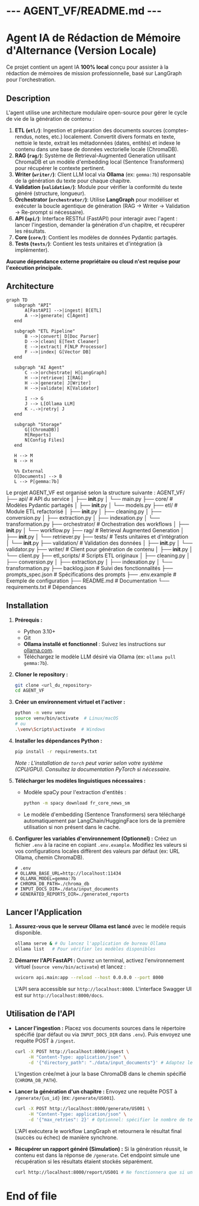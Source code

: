 # --- AGENT_VF/README.md ---

# Agent IA de Rédaction de Mémoire d'Alternance (Version Locale)

Ce projet contient un agent IA **100% local** conçu pour assister à la rédaction de mémoires de mission professionnelle, basé sur LangGraph pour l'orchestration.

## Description

L'agent utilise une architecture modulaire open-source pour gérer le cycle de vie de la génération de contenu :

1.  **ETL (`etl/`)**: Ingestion et préparation des documents sources (comptes-rendus, notes, etc.) localement. Convertit divers formats en texte, nettoie le texte, extrait les métadonnées (dates, entités) et indexe le contenu dans une base de données vectorielle locale (ChromaDB).
2.  **RAG (`rag/`)**: Système de Retrieval-Augmented Generation utilisant ChromaDB et un modèle d'embedding local (Sentence Transformers) pour récupérer le contexte pertinent.
3.  **Writer (`writer/`)**: Client LLM local via **Ollama** (ex: `gemma:7b`) responsable de la génération du texte pour chaque chapitre.
4.  **Validation (`validation/`)**: Module pour vérifier la conformité du texte généré (structure, longueur).
5.  **Orchestrator (`orchestrator/`)**: Utilise **LangGraph** pour modéliser et exécuter la boucle agentique de génération (RAG -> Writer -> Validation -> Re-prompt si nécessaire).
6.  **API (`api/`)**: Interface RESTful (FastAPI) pour interagir avec l'agent : lancer l'ingestion, demander la génération d'un chapitre, et récupérer les résultats.
7.  **Core (`core/`)**: Contient les modèles de données Pydantic partagés.
8.  **Tests (`tests/`)**: Contient les tests unitaires et d'intégration (à implémenter).

**Aucune dépendance externe propriétaire ou cloud n'est requise pour l'exécution principale.**

## Architecture
```mermaid
graph TD
   subgraph "API"
       A[FastAPI] -->|ingest| B[ETL]
       A -->|generate| C[Agent]
   end
   
   subgraph "ETL Pipeline"
       B -->|convert| D[Doc Parser]
       D -->|clean| E[Text Cleaner] 
       E -->|extract| F[NLP Processor]
       F -->|index| G[Vector DB]
   end
   
   subgraph "AI Agent"
       C -->|orchestrate| H[LangGraph]
       H -->|retrieve| I[RAG]
       H -->|generate| J[Writer]
       H -->|validate| K[Validator]
       
       I --> G
       J --> L[Ollama LLM]
       K -.->|retry| J
   end
   
   subgraph "Storage"
       G[(ChromaDB)]
       M[Reports]
       N[Config Files]
   end
   
   H --> M
   N --> H
   
   %% External
   O[Documents] --> B
   L --> P[gemma:7b]
```

Le projet AGENT_VF est organisé selon la structure suivante :
AGENT_VF/
├── api/                  # API du service
│   ├── __init__.py
│   └── main.py
├── core/                 # Modèles Pydantic partagés
│   ├── __init__.py
│   └── models.py
├── etl/                  # Module ETL refactorisé
│   ├── __init__.py
│   ├── cleaning.py
│   ├── conversion.py
│   ├── extraction.py
│   ├── indexation.py
│   └── transformation.py
├── orchestrator/         # Orchestration des workflows
│   ├── __init__.py
│   └── workflow.py
├── rag/                  # Retrieval Augmented Generation
│   ├── __init__.py
│   └── retriever.py
├── tests/                # Tests unitaires et d'intégration
│   └── __init__.py
├── validation/           # Validation des données
│   ├── __init__.py
│   └── validator.py
├── writer/               # Client pour génération de contenu
│   ├── __init__.py
│   └── client.py
├── etl_scripts/          # Scripts ETL originaux
│   ├── cleaning.py
│   ├── conversion.py
│   ├── extraction.py
│   ├── indexation.py
│   └── transformation.py
├── backlog.json          # Suivi des fonctionnalités
├── prompts_spec.json     # Spécifications des prompts
├── .env.example          # Exemple de configuration
├── README.md             # Documentation
└── requirements.txt      # Dépendances

## Installation

1.  **Prérequis :**
    *   Python 3.10+
    *   Git
    *   **Ollama installé et fonctionnel** : Suivez les instructions sur [ollama.com](https://ollama.com/).
    *   Téléchargez le modèle LLM désiré via Ollama (ex: `ollama pull gemma:7b`).

2.  **Cloner le repository :**
    ```bash
    git clone <url_du_repository>
    cd AGENT_VF
    ```

3.  **Créer un environnement virtuel et l'activer :**
    ```bash
    python -m venv venv
    source venv/bin/activate  # Linux/macOS
    # ou
    .\venv\Scripts\activate  # Windows
    ```

4.  **Installer les dépendances Python :**
    ```bash
    pip install -r requirements.txt
    ```
    *Note : L'installation de `torch` peut varier selon votre système (CPU/GPU). Consultez la documentation PyTorch si nécessaire.*

5.  **Télécharger les modèles linguistiques nécessaires :**
    *   Modèle spaCy pour l'extraction d'entités :
        ```bash
        python -m spacy download fr_core_news_sm
        ```
    *   Le modèle d'embedding (Sentence Transformers) sera téléchargé automatiquement par LangChain/HuggingFace lors de la première utilisation si non présent dans le cache.

6.  **Configurer les variables d'environnement (Optionnel) :**
    Créez un fichier `.env` à la racine en copiant `.env.example`. Modifiez les valeurs si vos configurations locales diffèrent des valeurs par défaut (ex: URL Ollama, chemin ChromaDB).
    ```dotenv
    # .env
    # OLLAMA_BASE_URL=http://localhost:11434
    # OLLAMA_MODEL=gemma:7b
    # CHROMA_DB_PATH=./chroma_db
    # INPUT_DOCS_DIR=./data/input_documents
    # GENERATED_REPORTS_DIR=./generated_reports
    ```

## Lancer l'Application

1.  **Assurez-vous que le serveur Ollama est lancé** avec le modèle requis disponible.
    ```bash
    ollama serve & # Ou lancez l'application de bureau Ollama
    ollama list   # Pour vérifier les modèles disponibles
    ```

2.  **Démarrer l'API FastAPI :**
    Ouvrez un terminal, activez l'environnement virtuel (`source venv/bin/activate`) et lancez :
    ```bash
    uvicorn api.main:app --reload --host 0.0.0.0 --port 8000
    ```
    L'API sera accessible sur `http://localhost:8000`. L'interface Swagger UI est sur `http://localhost:8000/docs`.

## Utilisation de l'API

*   **Lancer l'ingestion :**
    Placez vos documents sources dans le répertoire spécifié (par défaut ou via `INPUT_DOCS_DIR` dans `.env`). Puis envoyez une requête POST à `/ingest`.
    ```bash
    curl -X POST http://localhost:8000/ingest \
         -H "Content-Type: application/json" \
         -d '{"directory_path": "./data/input_documents"}' # Adaptez le chemin
    ```
    L'ingestion crée/met à jour la base ChromaDB dans le chemin spécifié (`CHROMA_DB_PATH`).

*   **Lancer la génération d'un chapitre :**
    Envoyez une requête POST à `/generate/{us_id}` (ex: `/generate/US001`).
    ```bash
    curl -X POST http://localhost:8000/generate/US001 \
         -H "Content-Type: application/json" \
         -d '{"max_retries": 2}' # Optionnel: spécifier le nombre de tentatives
    ```
    L'API exécutera le workflow LangGraph et retournera le résultat final (succès ou échec) de manière synchrone.

*   **Récupérer un rapport généré (Simulation) :**
    Si la génération réussit, le contenu est dans la réponse de `/generate`. Cet endpoint simule une récupération si les résultats étaient stockés séparément.
    ```bash
    curl http://localhost:8000/report/US001 # Ne fonctionnera que si un fichier US001_result.json existe
    ```

# End of file
